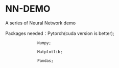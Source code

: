 # NN-DEMO
 A series of Neural Network demo  

 Packages needed：Pytorch(cuda version is better);

                  Numpy;

                  Matplotlib;

                  Pandas;
                  

